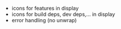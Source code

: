  * icons for features in display
 * icons for build deps, dev deps,... in display
 * error handling (no unwrap)
